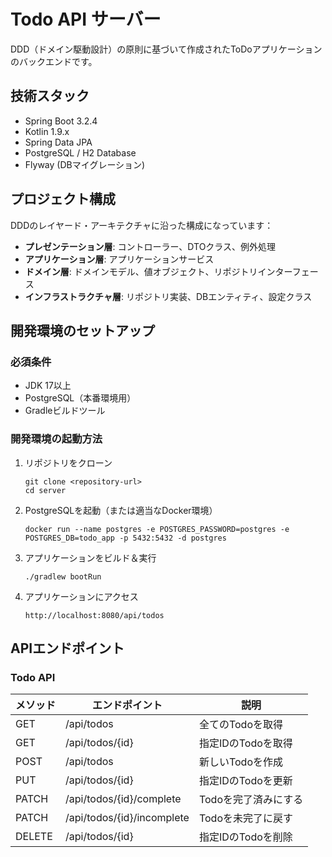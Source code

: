 # Todo API サーバー

DDD（ドメイン駆動設計）の原則に基づいて作成されたToDoアプリケーションのバックエンドです。

## 技術スタック

- Spring Boot 3.2.4
- Kotlin 1.9.x
- Spring Data JPA
- PostgreSQL / H2 Database
- Flyway (DBマイグレーション)

## プロジェクト構成

DDDのレイヤード・アーキテクチャに沿った構成になっています：

- **プレゼンテーション層**: コントローラー、DTOクラス、例外処理
- **アプリケーション層**: アプリケーションサービス
- **ドメイン層**: ドメインモデル、値オブジェクト、リポジトリインターフェース
- **インフラストラクチャ層**: リポジトリ実装、DBエンティティ、設定クラス

## 開発環境のセットアップ

### 必須条件

- JDK 17以上
- PostgreSQL（本番環境用）
- Gradleビルドツール

### 開発環境の起動方法

1. リポジトリをクローン
   ```
   git clone <repository-url>
   cd server
   ```

2. PostgreSQLを起動（または適当なDocker環境）
   ```
   docker run --name postgres -e POSTGRES_PASSWORD=postgres -e POSTGRES_DB=todo_app -p 5432:5432 -d postgres
   ```

3. アプリケーションをビルド＆実行
   ```
   ./gradlew bootRun
   ```

4. アプリケーションにアクセス
   ```
   http://localhost:8080/api/todos
   ```

## APIエンドポイント

### Todo API

| メソッド | エンドポイント | 説明 |
|--------|--------------|------|
| GET    | /api/todos      | 全てのTodoを取得 |
| GET    | /api/todos/{id} | 指定IDのTodoを取得 |
| POST   | /api/todos      | 新しいTodoを作成 |
| PUT    | /api/todos/{id} | 指定IDのTodoを更新 |
| PATCH  | /api/todos/{id}/complete | Todoを完了済みにする |
| PATCH  | /api/todos/{id}/incomplete | Todoを未完了に戻す |
| DELETE | /api/todos/{id} | 指定IDのTodoを削除 | 